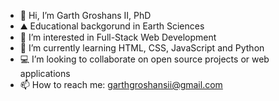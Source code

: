 - 👋 Hi, I’m Garth Groshans II, PhD
- ⛰️ Educational backgorund in Earth Sciences
- 👀 I’m interested in Full-Stack Web Development
- 🌱 I’m currently learning HTML, CSS, JavaScript and Python
- 💻 I’m looking to collaborate on open source projects or web applications
- 📫 How to reach me: garthgroshansii@gmail.com

<!---
ggroshansii/ggroshansii is a ✨ special ✨ repository because its `README.md` (this file) appears on your GitHub profile.
You can click the Preview link to take a look at your changes.
--->
